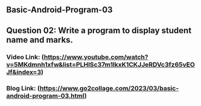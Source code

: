 ## Basic-Android-Program-03

## Question 02: Write a program to display student name and marks.

### Video Link: (https://www.youtube.com/watch?v=5MKdmnh1xfw&list=PLHlSc37m1lkxK1CKJJeRDVc3fz65vEOJf&index=3)

### Blog Link: (https://www.go2collage.com/2023/03/basic-android-program-03.html)
